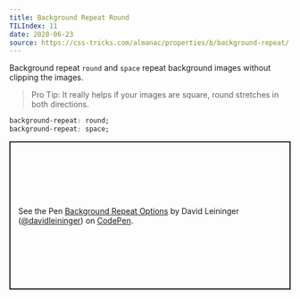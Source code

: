 ```yaml
---
title: Background Repeat Round
TILIndex: 11
date: 2020-06-23
source: https://css-tricks.com/almanac/properties/b/background-repeat/
---
```


Background repeat `round` and `space` repeat background images without clipping the images.

> Pro Tip: It really helps if your images are square, round stretches in both directions.

```css
background-repeat: round;
background-repeat: space;
```

<p class="codepen" data-height="265" data-theme-id="dark" data-default-tab="css,result" data-user="davidleininger" data-slug-hash="bGpyeGp" style="height: 265px; box-sizing: border-box; display: flex; align-items: center; justify-content: center; border: 2px solid; margin: 1em 0; padding: 1em;" data-pen-title="Background Repeat Options">
  <span>See the Pen <a href="https://codepen.io/davidleininger/pen/bGpyeGp">
  Background Repeat Options</a> by David Leininger (<a href="https://codepen.io/davidleininger">@davidleininger</a>)
  on <a href="https://codepen.io">CodePen</a>.</span>
</p>
<script async src="https://cpwebassets.codepen.io/assets/embed/ei.js"></script>
